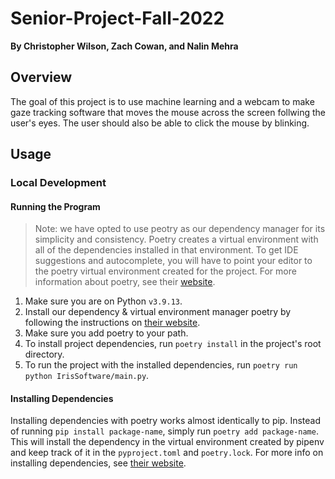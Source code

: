 # Senior-Project-Fall-2022

**By Christopher Wilson, Zach Cowan, and Nalin Mehra**

## Overview

The goal of this project is to use machine learning and a webcam to make gaze tracking software that moves the mouse across the screen follwing the user's eyes. The user should also be able to click the mouse by blinking.

## Usage

### Local Development

#### Running the Program

> Note: we have opted to use peotry as our dependency manager for its simplicity and consistency. Poetry creates a virtual environment with all of the dependencies installed in that environment. To get IDE suggestions and autocomplete, you will have to point your editor to the poetry virtual environment created for the project. For more information about poetry, see their [website](https://python-poetry.org/).

1. Make sure you are on Python `v3.9.13`.
2. Install our dependency & virtual environment manager poetry by following the instructions on [their website](https://python-poetry.org/docs/#installation).
3. Make sure you add poetry to your path.
4. To install project dependencies, run `poetry install` in the project's root directory.
5. To run the project with the installed dependencies, run `poetry run python IrisSoftware/main.py`.

#### Installing Dependencies

Installing dependencies with poetry works almost identically to pip. Instead of running `pip install package-name`, simply run `poetry add package-name`. This will install the dependency in the virtual environment created by pipenv and keep track of it in the `pyproject.toml` and `poetry.lock`. For more info on installing dependencies, see [their website](https://python-poetry.org/docs/cli/#add).
